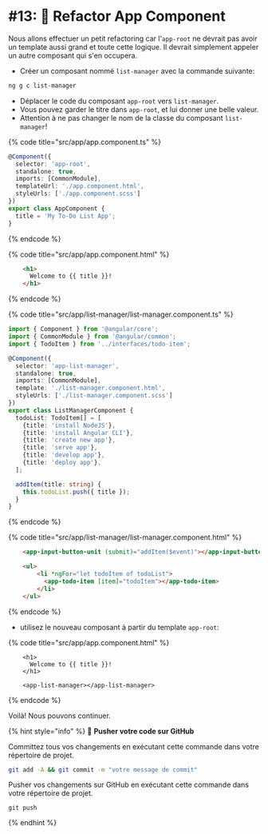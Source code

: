 # #13: 🚧 Refactor App Component

Nous allons effectuer un petit refactoring car l'`app-root` ne devrait pas avoir un template aussi grand et toute cette logique. Il devrait simplement appeler un autre composant qui s'en occupera.


* Créer un composant nommé `list-manager` avec la commande suivante:

```bash
ng g c list-manager
```

* Déplacer le code du composant `app-root` vers `list-manager`.
* Vous pouvez garder le titre dans `app-root`, et lui donner une belle valeur.
* Attention à ne pas changer le nom de la classe du composant `list-manager`!

{% code title="src/app/app.component.ts" %}
```typescript
@Component({
  selector: 'app-root',
  standalone: true,
  imports: [CommonModule],
  templateUrl: './app.component.html',
  styleUrls: ['./app.component.scss']
})
export class AppComponent {
  title = 'My To-Do List App';
}
```
{% endcode %}

{% code title="src/app/app.component.html" %}
```html
    <h1>
      Welcome to {{ title }}!
    </h1>
```
{% endcode %}

{% code title="src/app/list-manager/list-manager.component.ts" %}
```typescript
import { Component } from '@angular/core';
import { CommonModule } from '@angular/common';
import { TodoItem } from '../interfaces/todo-item';

@Component({
  selector: 'app-list-manager',
  standalone: true,
  imports: [CommonModule],
  template: './list-manager.component.html',
  styleUrls: ['./list-manager.component.scss']
})
export class ListManagerComponent {
  todoList: TodoItem[] = [
    {title: 'install NodeJS'},
    {title: 'install Angular CLI'},
    {title: 'create new app'},
    {title: 'serve app'},
    {title: 'develop app'},
    {title: 'deploy app'},
  ];

  addItem(title: string) {    
    this.todoList.push({ title });
  }
}
```
{% endcode %}

{% code title="src/app/list-manager/list-manager.component.html" %}
```html
    <app-input-button-unit (submit)="addItem($event)"></app-input-button-unit>

    <ul>
        <li *ngFor="let todoItem of todoList">
          <app-todo-item [item]="todoItem"></app-todo-item>
        </li>
    </ul>
```
{% endcode %}

* utilisez le nouveau composant à partir du template `app-root`:

{% code title="src/app/app.component.html" %}
```markup
    <h1>
      Welcome to {{ title }}!
    </h1>

    <app-list-manager></app-list-manager>
```
{% endcode %}

Voilà! Nous pouvons continuer.

{% hint style="info" %}
💾 **Pusher votre code sur GitHub**

Committez tous vos changements en exécutant cette commande dans votre répertoire de projet.

```bash
git add -A && git commit -m "votre message de commit"
```

Pusher vos changements sur GitHub en exécutant cette commande dans votre répertoire de projet.

```
git push
```
{% endhint %}
